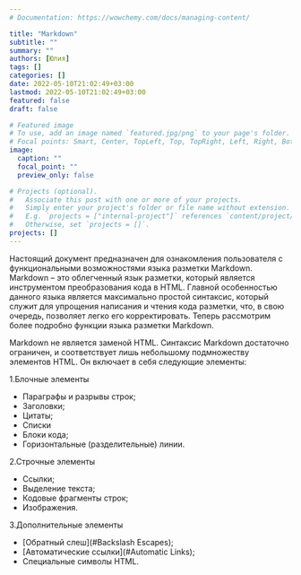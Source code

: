```yaml
---
# Documentation: https://wowchemy.com/docs/managing-content/

title: "Markdown"
subtitle: ""
summary: ""
authors: [Юлия]
tags: []
categories: []
date: 2022-05-10T21:02:49+03:00
lastmod: 2022-05-10T21:02:49+03:00
featured: false
draft: false

# Featured image
# To use, add an image named `featured.jpg/png` to your page's folder.
# Focal points: Smart, Center, TopLeft, Top, TopRight, Left, Right, BottomLeft, Bottom, BottomRight.
image:
  caption: ""
  focal_point: ""
  preview_only: false

# Projects (optional).
#   Associate this post with one or more of your projects.
#   Simply enter your project's folder or file name without extension.
#   E.g. `projects = ["internal-project"]` references `content/project/deep-learning/index.md`.
#   Otherwise, set `projects = []`.
projects: []
---
```

Настоящий документ предназначен для ознакомления пользователя с функциональными возможностями языка разметки Markdown. Markdown – это облегченный язык разметки, который является инструментом преобразования кода в HTML. Главной особенностью данного языка является максимально простой синтаксис, который служит для упрощения написания и чтения кода разметки, что, в свою очередь, позволяет легко его корректировать. Теперь рассмотрим более подробно функции языка разметки Markdown.

Markdown не является заменой HTML. Синтаксис Markdown достаточно ограничен, и соответствует лишь небольшому подмножеству элементов HTML. Он включает в себя следующие элементы:

1.Блочные элементы
- Параграфы и разрывы строк;
- Заголовки;
- Цитаты;
- Списки
- Блоки кода;
- Горизонтальные (разделительные) линии.

2.Строчные элементы
- Ссылки;
- Выделение текста;
- Кодовые фрагменты строк;
- Изображения.

3.Дополнительные элементы
- [Обратный слеш](#Backslash Escapes);
- [Автоматические ссылки](#Automatic Links);
- Специальные символы HTML.
